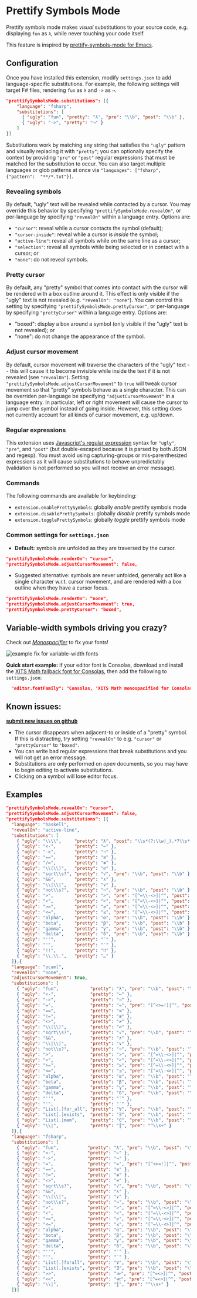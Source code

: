 # Prettify Symbols Mode

Prettify symbols mode makes *visual* substitutions to your source code, e.g. displaying `fun` as `λ`, while never touching your code itself.

This feature is inspired by [prettify-symbols-mode for Emacs](https://www.emacswiki.org/emacs/PrettySymbol).


## Configuration

Once you have installed this extension, modify  `settings.json` to add language-specific substitutions. For example, the following settings will target F# files, rendering `fun` as `λ` and `->` as `⟶`.
```json
"prettifySymbolsMode.substitutions": [{
    "language": "fsharp",
    "substitutions": [
      { "ugly": "fun", "pretty": "λ", "pre": "\\b", "post": "\\b" },
      { "ugly": "->", "pretty": "⟶" }
    ]
}]
```

Substitutions work by matching any string that satisfies the `"ugly"` pattern and visually replacing it with `"pretty"`; you can optionally specify the context by providing `"pre"` or `"post"` regular expressions that must be matched for the substitution to occur. You can also target multiple languages or glob patterns at once via `"languages": ["fsharp", {"pattern":  "**/*.txt"}]`.

### Revealing symbols

By default, "ugly" text will be revealed while contacted by a cursor. You may override this behavior by specifying `"prettifySymbolsMode.revealOn"`, or per-language by specifying `"revealOn"` within a language entry. Options are:
* `"cursor"`: reveal while a cursor contacts the symbol (default);
* `"cursor-inside"`: reveal while a cursor is *inside* the symbol;
* `"active-line"`: reveal all symbols while on the same line as a cursor;
* `"selection"`: reveal all symbols while being selected or in contact with a cursor; or
* `"none"`: do not reveal symbols.

### Pretty cursor

By default, any "pretty" symbol that comes into contact with the cursor will be rendered with a box outline around it. This effect is only visible if the "ugly" text is not revealed (e.g. `"revealOn": "none"`). You can control this setting by specifying `"prettifySymbolsMode.prettyCursor"`, or per-language by specifying `"prettyCursor"` within a language entry. Options are:
* "boxed": display a box around a symbol (only visible if the "ugly" text is not revealed); or
* "none": do not change the appearance of the symbol.

### Adjust cursor movement

By default, cursor movement will traverse the characters of the "ugly" text -- this will cause it to become invisible while inside the text if it is not revealed (see `"revealOn"`). Setting `"prettifySymbolsMode.adjustCursorMovement"` to `true` will tweak cursor movement so that "pretty" symbols behave as a single character. This can be overriden per-language be specifying `"adjustCursorMovement"` in a language entry. In particular, left or right movement will cause the cursor to jump over the symbol instead of going inside. However, this setting does not currently account for all kinds of cursor movement, e.g. up/down.

### Regular expressions

This extension uses [Javascript's regular expression](https://developer.mozilla.org/en-US/docs/Web/JavaScript/Reference/Global_Objects/RegExp) syntax for `"ugly"`, `"pre"`, and `"post"` (but double-escaped because it is parsed by both JSON and regexp). You must avoid using capturing-groups or mis-parenthesized expressions as it will cause substitutions to behave unpredictably (validation is not performed so you will not receive an error message). 

### Commands

The following commands are available for keybinding:
* `extension.enablePrettySymbols`: globally *enable* prettify symbols mode
* `extension.disablePrettySymbols`: globally *disable* prettify symbols mode
* `extension.togglePrettySymbols`: globally *toggle* prettify symbols mode


### Common settings for `settings.json`

* **Default:** symbols are unfolded as they are traversed by the cursor. 
```json
"prettifySymbolsMode.renderOn": "cursor",
"prettifySymbolsMode.adjustCursorMovement": false,
```
* Suggested alternative: symbols are never unfolded, generally act like a single character w.r.t. cursor movement, and are rendered with a box outline when they have a cursor focus. 
```json
"prettifySymbolsMode.renderOn": "none",
"prettifySymbolsMode.adjustCursorMovement": true,
"prettifySymbolsMode.prettyCursor": "boxed",
```

## Variable-width symbols driving you crazy?

Check out [*Monospacifier*](https://github.com/cpitclaudel/monospacifier) to fix your fonts!

![example fix for variable-width fonts](https://github.com/cpitclaudel/monospacifier/blob/master/demo/symbola-loop.gif?raw=true)

**Quick start example:** if your editor font is Consolas, download and install the [XITS Math fallback font for Consolas](https://github.com/cpitclaudel/monospacifier/blob/master/fonts/XITSMath_monospacified_for_Consolas.ttf?raw=true), then add the following to `settings.json`:
```json
  "editor.fontFamily": "Consolas, 'XITS Math monospacified for Consolas', 'Courier New', monospace"
```

## Known issues:

**[submit new issues on github](https://github.com/siegebell/vsc-prettify-symbols-mode/issues)**
* The cursor disappears when adjacent-to or inside of a "pretty" symbol. If this is distracting, try setting `"revealOn"` to e.g. `"cursor"` or `"prettyCursor"` to `"boxed"`.
* You can write bad regular expressions that break substitutions and you will not get an error message.
* Substitutions are only performed on *open* documents, so you may have to begin editing to activate substitutions.
* Clicking on a symbol will lose editor focus.

## Examples

```json
"prettifySymbolsMode.revealOn": "cursor",
"prettifySymbolsMode.adjustCursorMovement": false,
"prettifySymbolsMode.substitutions": [{
  "language": "haskell",
  "revealOn": "active-line",
  "substitutions": [
    { "ugly": "\\\\",     "pretty": "λ", "post": "\\s*(?:\\w|_).*?\\s*->" },
    { "ugly": "<-",       "pretty": "←" },
    { "ugly": "->",       "pretty": "→" },
    { "ugly": "==",       "pretty": "≡" },
    { "ugly": "/=",       "pretty": "≢" },
    { "ugly": "\\(\\)",   "pretty": "∅" },
    { "ugly": "sqrt\\s?", "pretty": "√", "pre": "\\b", "post": "\\b" },
    { "ugly": "&&",       "pretty": "∧" },
    { "ugly": "\\|\\|",   "pretty": "∨" },
    { "ugly": "not\\s?",  "pretty": "¬", "pre": "\\b", "post": "\\b" },
    { "ugly": ">",        "pretty": ">", "pre": "[^=\\-<>]|^", "post": "[^=\\-<>]|$" },
    { "ugly": "<",        "pretty": "<", "pre": "[^=\\-<>]|^", "post": "[^=\\-<>]|$" },
    { "ugly": ">=",       "pretty": "≥", "pre": "[^=\\-<>]|^", "post": "[^=\\-<>]|$" },
    { "ugly": "<=",       "pretty": "≤", "pre": "[^=\\-<>]|^", "post": "[^=\\-<>]|$" },
    { "ugly": "alpha",    "pretty": "α", "pre": "\\b", "post": "\\b" },
    { "ugly": "beta",     "pretty": "β", "pre": "\\b", "post": "\\b" },
    { "ugly": "gamma",    "pretty": "γ", "pre": "\\b", "post": "\\b" },
    { "ugly": "delta",    "pretty": "δ", "pre": "\\b", "post": "\\b" },
    { "ugly": "''",       "pretty": "″" },
    { "ugly": "'",        "pretty": "′" },
    { "ugly": "!!",       "pretty": "‼" },
    { "ugly": "\\.\\.",   "pretty": "…" }
  ]},{
  "language": "ocaml",
  "revealOn": "none",
  "adjustCursorMovement": true,
  "substitutions": [
    { "ugly": "fun",            "pretty": "λ", "pre": "\\b", "post": "\\b" },
    { "ugly": "<-",             "pretty": "←" },
    { "ugly": "->",             "pretty": "→" },
    { "ugly": "=",              "pretty": "=", "pre": "[^<>=!]|^", "post": "[^<>=]|$" },
    { "ugly": "==",             "pretty": "≡" },
    { "ugly": "!=",             "pretty": "≢" },
    { "ugly": "<>",             "pretty": "≠" },
    { "ugly": "\\(\\)",         "pretty": "∅" },
    { "ugly": "sqrt\\s?",       "pretty": "√", "pre": "\\b", "post": "\\b" },
    { "ugly": "&&",             "pretty": "∧" },
    { "ugly": "\\|\\|",         "pretty": "∨" },
    { "ugly": "not\\s?",        "pretty": "¬", "pre": "\\b", "post": "\\b" },
    { "ugly": ">",              "pretty": ">", "pre": "[^=\\-<>]|^", "post": "[^=\\-<>]|$" },
    { "ugly": "<",              "pretty": "<", "pre": "[^=\\-<>]|^", "post": "[^=\\-<>]|$" },
    { "ugly": ">=",             "pretty": "≥", "pre": "[^=\\-<>]|^", "post": "[^=\\-<>]|$" },
    { "ugly": "<=",             "pretty": "≤", "pre": "[^=\\-<>]|^", "post": "[^=\\-<>]|$" },
    { "ugly": "alpha",          "pretty": "α", "pre": "\\b", "post": "\\b" },
    { "ugly": "beta",           "pretty": "β", "pre": "\\b", "post": "\\b" },
    { "ugly": "gamma",          "pretty": "γ", "pre": "\\b", "post": "\\b" },
    { "ugly": "delta",          "pretty": "δ", "pre": "\\b", "post": "\\b" },
    { "ugly": "''",             "pretty": "″" },
    { "ugly": "'",              "pretty": "′" },
    { "ugly": "List[.]for_all", "pretty": "∀", "pre": "\\b", "post": "\\b" },
    { "ugly": "List[.]exists",  "pretty": "∃", "pre": "\\b", "post": "\\b" },
    { "ugly": "List[.]mem",     "pretty": "∈", "pre": "\\b", "post": "\\b" },
    { "ugly": "\\|",            "pretty": "║", "pre": "^\\s+" }
  ]},{
  "language": "fsharp",
  "substitutions": [
    { "ugly": "fun",           "pretty": "λ", "pre": "\\b", "post": "\\b" },
    { "ugly": "<-",            "pretty": "←" },
    { "ugly": "->",            "pretty": "→" },
    { "ugly": "=",             "pretty": "=", "pre": "[^<>=!]|^", "post": "[^<>=]|$" },
    { "ugly": "==",            "pretty": "≡" },
    { "ugly": "!=",            "pretty": "≢" },
    { "ugly": "<>",            "pretty": "≠" },
    { "ugly": "sqrt\\s?",      "pretty": "√", "pre": "\\b", "post": "\\b" },
    { "ugly": "&&",            "pretty": "∧" },
    { "ugly": "\\|\\|",        "pretty": "∨" },
    { "ugly": "not\\s?",       "pretty": "¬", "pre": "\\b", "post": "\\b" },
    { "ugly": ">",             "pretty": ">", "pre": "[^=\\-<>]|^", "post": "[^=\\-<>]|$" },
    { "ugly": "<",             "pretty": "<", "pre": "[^=\\-<>]|^", "post": "[^=\\-<>]|$" },
    { "ugly": ">=",            "pretty": "≥", "pre": "[^=\\-<>]|^", "post": "[^=\\-<>]|$" },
    { "ugly": "<=",            "pretty": "≤", "pre": "[^=\\-<>]|^", "post": "[^=\\-<>]|$" },
    { "ugly": "alpha",         "pretty": "α", "pre": "\\b", "post": "\\b" },
    { "ugly": "beta",          "pretty": "β", "pre": "\\b", "post": "\\b" },
    { "ugly": "gamma",         "pretty": "γ", "pre": "\\b", "post": "\\b" },
    { "ugly": "delta",         "pretty": "δ", "pre": "\\b", "post": "\\b" },
    { "ugly": "''",            "pretty": "″" },
    { "ugly": "'",             "pretty": "′" },
    { "ugly": "List[.]forall", "pretty": "∀", "pre": "\\b", "post": "\\b" },
    { "ugly": "List[.]exists", "pretty": "∃", "pre": "\\b", "post": "\\b" },
    { "ugly": ">>",            "pretty": "≫", "pre": "[^=<>]|^", "post": "[^=<>]|$" },
    { "ugly": "<<",            "pretty": "≪", "pre": "[^=<>]|^", "post": "[^=<>]|$" },
    { "ugly": "\\|",           "pretty": "║", "pre": "^\\s+" }
  ]}]
```